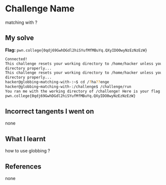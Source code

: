 # Challenge Name
matching with ?

## My solve
**Flag:** `pwn.college{0qdj69GwhDGdl2hiSYufMfMBuYq.QXyIDO0wyNzEzNzEzW}`

```bash
Connected!
This challenge resets your working directory to /home/hacker unless you change
directory properly...
This challenge resets your working directory to /home/hacker unless you change
directory properly...
hacker@globbing~matching-with-:~$ cd /?ha??enge
hacker@globbing~matching-with-:/challenge$ /challenge/run
You ran me with the working directory of /challenge! Here is your flag:
pwn.college{0qdj69GwhDGdl2hiSYufMfMBuYq.QXyIDO0wyNzEzNzEzW}
```


## Incorrect tangents I went on
none

## What I learnt
how to use globbing ?


## References 
none
